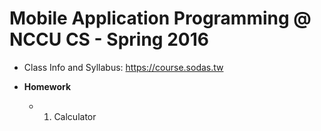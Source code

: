 # Mobile Application Programming @ NCCU CS - Spring 2016


- Class Info and Syllabus: https://course.sodas.tw

- **Homework**
  - 1. Calculator
